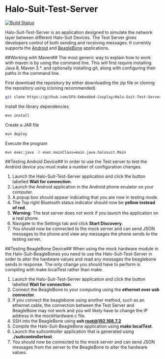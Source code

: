 # Halo-Suit-Test-Server
[![Build Status](https://travis-ci.org/SFU-Embedded-Cosplay/Halo-Suit-Test-Server.svg?branch=master)](https://travis-ci.org/SFU-Embedded-Cosplay/Halo-Suit-Test-Server)

Halo-Suit-Test-Server is an application designed to simulate the network layer between different Halo-Suit Devices. The Test Server gives developers control of both sending and receiving messages.
It currently supports the [Android](https://github.com/SFU-Embedded-Cosplay/Halo-Suit-Android) and [BeagleBone](https://github.com/SFU-Embedded-Cosplay/Halo-Suit-BeagleBone) applications.

##Working with Maven##
The most generic way to explain how to work with maven is by using the command line.  This will first require installing Java 8, Maven 3.*. and optionally installing git, along with configuring their paths in the command line.

First download the repository by either downloading the zip file or cloning the repository using (cloning recommended)
```bash
git clone https://github.com/SFU-Embedded-Cosplay/Halo-Suit-Test-Server
```

Install the library dependencies
```bash
mvn install
```

Create a JAR file 
```bash
mvn deploy
```

Execute the program
```bash
mvn exec:java -D exec.mainClass=main.java.halosuit.Main
```

##Testing Android Device##
In order to use the Test server to test the Android device you must make a number of configuration changes.

1. Launch the Halo-Suit-Test-Server application and click the button labelled **Wait for connection**.
2. Launch the Android application in the Android phone enulator on your computer. 
 1. A popup box should appear indicating that you are now in testing mode.
 2. The Top right Bluetooth status indicator should now be **yellow instead of red**.
 3. **Warning:** The test server does not work if you launch the application on a real phone.
3. Navigate to the Settings tab and click **Start Discovery**.
4. You should now be connected to the mock server and can send JSON messages to the phone and view any messages the phone sends to the testing server.

##Testing BeagleBone Device##
When using the mock hardware module in the Halo-Suit-BeagleBones you need to use the Halo-Suit-Test-Server in order to alter the hardware values and read any messages the beaglebone sends in response.  The only change you should have to perform is compiling with make localTest rather than make.

1. Launch the Halo-Suit-Test-Server application and click the button labelled **Wait for connection**.
2. Connect the BeagleBone to your computing using the **ethernet over usb connector**.
 1. If you connect the beaglebone using another method, such as an ethernet cable, the connection between the Test Server and BeagleBone may not work and you will likely have to change the IP address in the mockHardware.c file.
3. SSH into the BeagleBone using **ssh root@192.168.7.2**
4. Compile the Halo-Suit-BeagleBone application using **make localTest**.
5. Launch the suitcontroller application that is generated using **./suitcontrollertest**.
6. You should now be connected to the mock server and can send JSON messages from the server to the BeagleBone to alter the hardware values.  
